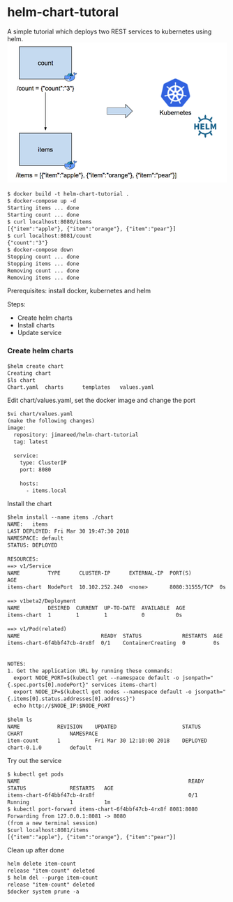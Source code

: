 # helm-chart-tutoral

A simple tutorial which deploys two REST services to kubernetes using helm.  
![Docker Compose To Helm](./docker-compose-2-helm.png)
```
$ docker build -t helm-chart-tutorial .
$ docker-compose up -d
Starting items ... done
Starting count ... done
$ curl localhost:8080/items
[{"item":"apple"}, {"item":"orange"}, {"item":"pear"}]
$ curl localhost:8081/count
{"count":"3"}
$ docker-compose down
Stopping count ... done
Stopping items ... done
Removing count ... done
Removing items ... done
```

Prerequisites: install docker, kubernetes and helm

Steps:
- Create helm charts
- Install charts
- Update service

### Create helm charts
```
$helm create chart
Creating chart
$ls chart
Chart.yaml	charts		templates	values.yaml
```

Edit chart/values.yaml, set the docker image and change the port
```
$vi chart/values.yaml
(make the following changes)
image:
  repository: jimareed/helm-chart-tutorial
  tag: latest

  service:
    type: ClusterIP
    port: 8080  

    hosts:
      - items.local
```

Install the chart
```
$helm install --name items ./chart
NAME:   items
LAST DEPLOYED: Fri Mar 30 19:47:30 2018
NAMESPACE: default
STATUS: DEPLOYED

RESOURCES:
==> v1/Service
NAME         TYPE      CLUSTER-IP      EXTERNAL-IP  PORT(S)         AGE
items-chart  NodePort  10.102.252.240  <none>       8080:31555/TCP  0s

==> v1beta2/Deployment
NAME         DESIRED  CURRENT  UP-TO-DATE  AVAILABLE  AGE
items-chart  1        1        1           0          0s

==> v1/Pod(related)
NAME                          READY  STATUS             RESTARTS  AGE
items-chart-6f4bbf47cb-4rx8f  0/1    ContainerCreating  0         0s


NOTES:
1. Get the application URL by running these commands:
  export NODE_PORT=$(kubectl get --namespace default -o jsonpath="{.spec.ports[0].nodePort}" services items-chart)
  export NODE_IP=$(kubectl get nodes --namespace default -o jsonpath="{.items[0].status.addresses[0].address}")
  echo http://$NODE_IP:$NODE_PORT

$helm ls
NAME         	REVISION	UPDATED                 	STATUS  	CHART              	NAMESPACE
item-count   	1       	Fri Mar 30 12:10:00 2018	DEPLOYED	chart-0.1.0        	default  
```

Try out the service
```
$ kubectl get pods
NAME                                                      READY     STATUS              RESTARTS   AGE
items-chart-6f4bbf47cb-4rx8f                              0/1       Running             1          1m
$ kubectl port-forward items-chart-6f4bbf47cb-4rx8f 8081:8080
Forwarding from 127.0.0.1:8081 -> 8080
(from a new terminal session)
$curl localhost:8081/items
[{"item":"apple"}, {"item":"orange"}, {"item":"pear"}]
```

Clean up after done
```
helm delete item-count
release "item-count" deleted
$ helm del --purge item-count
release "item-count" deleted
$docker system prune -a
```
